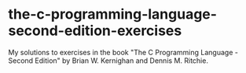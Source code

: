 # the-c-programming-language-second-edition-exercises
My solutions to exercises in the book "The C Programming Language - Second Edition" by Brian W. Kernighan and Dennis M. Ritchie.
